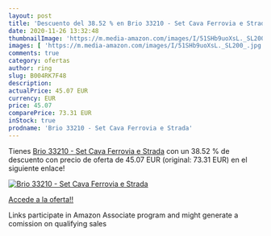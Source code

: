 ```yaml
---
layout: post
title: 'Descuento del 38.52 % en Brio 33210 - Set Cava Ferrovia e Strada'
date: 2020-11-26 13:32:48
thumbnailImage: 'https://m.media-amazon.com/images/I/51SHb9uoXsL._SL200_.jpg'
images: [ 'https://m.media-amazon.com/images/I/51SHb9uoXsL._SL200_.jpg' ]
comments: true
category: ofertas
author: ring
slug: B004RK7F48
description:
actualPrice: 45.07 EUR
currency: EUR
price: 45.07
comparePrice: 73.31 EUR
inStock: true
prodname: 'Brio 33210 - Set Cava Ferrovia e Strada'
---
```


Tienes [Brio 33210 - Set Cava Ferrovia e Strada](https://www.amazon.it/dp/B004RK7F48/?tag=tolees00-21) con un 38.52 % de descuento con precio de oferta de 45.07 EUR (original: 73.31 EUR) en el siguiente enlace!

[![Brio 33210 - Set Cava Ferrovia e Strada](https://m.media-amazon.com/images/I/51SHb9uoXsL._SL200_.jpg)](https://www.amazon.it/dp/B004RK7F48/?tag=tolees00-21)

[Accede a la oferta!!](https://www.amazon.it/dp/B004RK7F48/?tag=tolees00-21)

Links participate in Amazon Associate program and might generate a comission on qualifying sales


